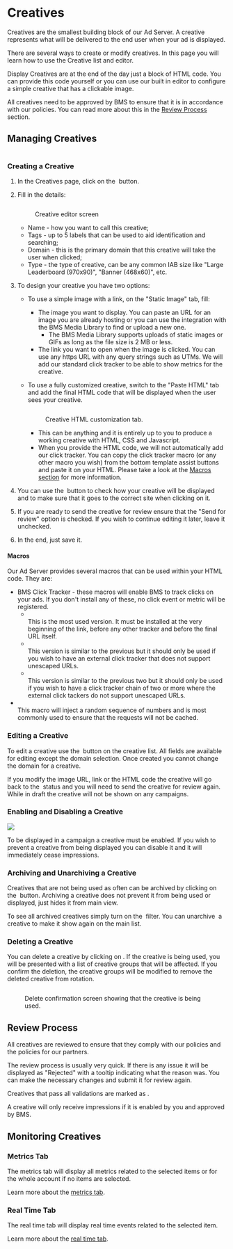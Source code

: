 # Creatives

Creatives are the smallest building block of our Ad Server. A creative represents what will be delivered to the end user when your ad is displayed.

There are several ways to create or modify creatives. In this page you will learn how to use the Creative list and editor.

Display Creatives are at the end of the day just a block of HTML code. You can provide this code yourself or you can use our built in editor to configure a simple creative that has a clickable image.

All creatives need to be approved by BMS to ensure that it is in accordance with our policies. You can read more about this in the [Review Process](creatives.md#review-process) section.

## Managing Creatives

<figure><img src="../../.gitbook/assets/image (5) (1).png" alt=""><figcaption></figcaption></figure>

### Creating a Creative

1. In the Creatives page, click on the <img src="../../.gitbook/assets/image (6) (1).png" alt="" data-size="line"> button.
2.  Fill in the details:

    <figure><img src="../../.gitbook/assets/image.png" alt=""><figcaption><p>Creative editor screen</p></figcaption></figure>

    * Name - how you want to call this creative;
    * Tags - up to 5 labels that can be used to aid identification and searching;
    * Domain - this is the primary domain that this creative will take the user when clicked;
    * Type - the type of creative, can be any common IAB size like "Large Leaderboard (970x90)", "Banner (468x60)", etc.
3. To design your creative you have two options:
   * To use a simple image with a link, on the "Static Image" tab, fill:
     * The image you want to display. You can paste an URL for an image you are already hosting or you can use the integration with the BMS Media Library to find or upload a new one.
       * The BMS Media Library supports uploads of static images or GIFs as long as the file size is 2 MB or less.
     * The link you want to open when the image is clicked. You can use any https URL with any query strings such as UTMs. We will add our standard click tracker to be able to show metrics for the creative.
   *   To use a fully customized creative, switch to the "Paste HTML" tab and add the final HTML code that will be displayed when the user sees your creative.

       <figure><img src="../../.gitbook/assets/image (1).png" alt=""><figcaption><p>Creative HTML customization tab.</p></figcaption></figure>

       * This can be anything and it is entirely up to you to produce a working creative with HTML, CSS and Javascript.
       * When you provide the HTML code, we will not automatically add our click tracker. You can copy the click tracker macro (or any other macro you wish) from the bottom template assist buttons and paste it on your HTML. Please take a look at the [Macros section](creatives.md#macros) for more information.
4. You can use the <img src="../../.gitbook/assets/image (7) (1).png" alt="" data-size="line"> button to check how your creative will be displayed and to make sure that it goes to the correct site when clicking on it.
5. If you are ready to send the creative for review ensure that the "Send for review" option is checked. If you wish to continue editing it later, leave it unchecked.
6. In the end, just save it.

#### Macros

Our Ad Server provides several macros that can be used within your HTML code. They are:

* BMS Click Tracker - these macros will enable BMS to track clicks on your ads. If you don't install any of these, no click event or metric will be registered.
  * <img src="../../.gitbook/assets/image (17).png" alt="" data-size="line">\
    This is the most used version. It must be installed at the very beginning of the link, before any other tracker and before the final URL itself.
  * <img src="../../.gitbook/assets/image (18).png" alt="" data-size="line">\
    This version is similar to the previous but it should only be used if you wish to have an external click tracker that does not support unescaped URLs.
  * <img src="../../.gitbook/assets/image (19).png" alt="" data-size="line">\
    This version is similar to the previous two but it should only be used if you wish to have a click tracker chain of two or more where the external click tackers do not support unescaped URLs.
* <img src="../../.gitbook/assets/image (20).png" alt="" data-size="line">\
  This macro will inject a random sequence of numbers and is most commonly used to ensure that the requests will not be cached.

### Editing a Creative

To edit a creative use the <img src="../../.gitbook/assets/image (8) (1).png" alt="" data-size="line"> button on the creative list. All fields are available for editing except the domain selection. Once created you cannot change the domain for a creative.

If you modify the image URL, link or the HTML code the creative will go back to the <img src="../../.gitbook/assets/image (8).png" alt="" data-size="line"> status and you will need to send the creative for review again. While in draft the creative will not be shown on any campaigns.

### Enabling and Disabling a Creative

![](<../../.gitbook/assets/image (9) (1).png>)

To be displayed in a campaign a creative must be enabled. If you wish to prevent a creative from being displayed you can disable it and it will immediately cease impressions.

### Archiving and Unarchiving a Creative

Creatives that are not being used as often can be archived by clicking on the <img src="../../.gitbook/assets/image (10).png" alt="" data-size="line"> button. Archiving a creative does not prevent it from being used or displayed, just hides it from main view.

To see all archived creatives simply turn on the <img src="../../.gitbook/assets/image (12).png" alt="" data-size="line"> filter. You can unarchive <img src="../../.gitbook/assets/image (11).png" alt="" data-size="line"> a creative to make it show again on the main list.

### Deleting a Creative

You can delete a creative by clicking on <img src="../../.gitbook/assets/image (13).png" alt="" data-size="line">. If the creative is being used, you will be presented with a list of creative groups that will be affected. If you confirm the deletion, the creative groups will be modified to remove the deleted creative from rotation.

<figure><img src="../../.gitbook/assets/image (14).png" alt=""><figcaption><p>Delete confirmation screen showing that the creative is being used.</p></figcaption></figure>

## Review Process

All creatives are reviewed to ensure that they comply with our policies and the policies for our partners.

The review process is usually very quick. If there is any issue it will be displayed as "Rejected" with a tooltip indicating what the reason was. You can make the necessary changes and submit it for review again.

Creatives that pass all validations are marked as <img src="../../.gitbook/assets/image (15).png" alt="" data-size="line">.

A creative will only receive impressions if it is enabled by you and approved by BMS.

## Monitoring Creatives

### Metrics Tab

The metrics tab will display all metrics related to the selected items or for the whole account if no items are selected.

Learn more about the [metrics tab](../monitoring/metrics-tab.md).

### Real Time Tab

The real time tab will display real time events related to the selected item.

Learn more about the [real time tab](../monitoring/real-time-tab.md).

